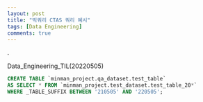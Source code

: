 ```yaml
---
layout: post
title: "빅쿼리 CTAS 쿼리 예시"
tags: [Data Engineering]
comments: true
---
```


.

Data_Engineering_TIL(20220505)

```sql
CREATE TABLE `minman_project.qa_dataset.test_table`
AS SELECT * FROM `minman_project.test_dataset.test_table_20*`
WHERE _TABLE_SUFFIX BETWEEN '210505' AND '220505';
```